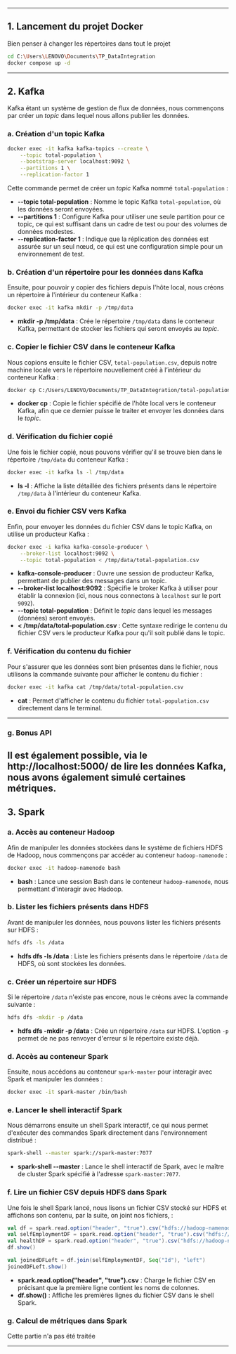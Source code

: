 
---

## 1. **Lancement du projet Docker**

Bien penser à changer les répertoires dans tout le projet
```bash
cd C:\Users\LENOVO\Documents\TP_DataIntegration
docker compose up -d
```
---

## 2. **Kafka**

Kafka étant un système de gestion de flux de données, nous commençons par créer un *topic* dans lequel nous allons publier les données.

### a. Création d'un topic Kafka

```bash
docker exec -it kafka kafka-topics --create \
    --topic total-population \
    --bootstrap-server localhost:9092 \
    --partitions 1 \
    --replication-factor 1
```

Cette commande permet de créer un *topic* Kafka nommé `total-population` :

- **--topic total-population** : Nomme le topic Kafka `total-population`, où les données seront envoyées.
- **--partitions 1** : Configure Kafka pour utiliser une seule partition pour ce topic, ce qui est suffisant dans un cadre de test ou pour des volumes de données modestes.
- **--replication-factor 1** : Indique que la réplication des données est assurée sur un seul nœud, ce qui est une configuration simple pour un environnement de test.

### b. Création d'un répertoire pour les données dans Kafka

Ensuite, pour pouvoir y copier des fichiers depuis l'hôte local, nous créons un répertoire à l'intérieur du conteneur Kafka :

```bash
docker exec -it kafka mkdir -p /tmp/data
```

- **mkdir -p /tmp/data** : Crée le répertoire `/tmp/data` dans le conteneur Kafka, permettant de stocker les fichiers qui seront envoyés au *topic*.

### c. Copier le fichier CSV dans le conteneur Kafka

Nous copions ensuite le fichier CSV, `total-population.csv`, depuis notre machine locale vers le répertoire nouvellement créé à l’intérieur du conteneur Kafka :

```bash
docker cp C:/Users/LENOVO/Documents/TP_DataIntegration/total-population.csv kafka:/tmp/data/total-population.csv
```

- **docker cp** : Copie le fichier spécifié de l'hôte local vers le conteneur Kafka, afin que ce dernier puisse le traiter et envoyer les données dans le *topic*.

### d. Vérification du fichier copié

Une fois le fichier copié, nous pouvons vérifier qu'il se trouve bien dans le répertoire `/tmp/data` du conteneur Kafka :

```bash
docker exec -it kafka ls -l /tmp/data
```

- **ls -l** : Affiche la liste détaillée des fichiers présents dans le répertoire `/tmp/data` à l'intérieur du conteneur Kafka.

### e. Envoi du fichier CSV vers Kafka

Enfin, pour envoyer les données du fichier CSV dans le topic Kafka, on utilise un producteur Kafka :

```bash
docker exec -i kafka kafka-console-producer \
    --broker-list localhost:9092 \
    --topic total-population < /tmp/data/total-population.csv
```

- **kafka-console-producer** : Ouvre une session de producteur Kafka, permettant de publier des messages dans un topic.
- **--broker-list localhost:9092** : Spécifie le broker Kafka à utiliser pour établir la connexion (ici, nous nous connectons à `localhost` sur le port `9092`).
- **--topic total-population** : Définit le *topic* dans lequel les messages (données) seront envoyés.
- **< /tmp/data/total-population.csv** : Cette syntaxe redirige le contenu du fichier CSV vers le producteur Kafka pour qu'il soit publié dans le topic.

### f. Vérification du contenu du fichier

Pour s'assurer que les données sont bien présentes dans le fichier, nous utilisons la commande suivante pour afficher le contenu du fichier :

```bash
docker exec -it kafka cat /tmp/data/total-population.csv
```

- **cat** : Permet d'afficher le contenu du fichier `total-population.csv` directement dans le terminal.

---

### g. Bonus API

Il est également possible, via le http://localhost:5000/ de lire les données Kafka, nous avons également simulé certaines métriques.
---

## 3. **Spark**

### a. Accès au conteneur Hadoop

Afin de manipuler les données stockées dans le système de fichiers HDFS de Hadoop, nous commençons par accéder au conteneur `hadoop-namenode` :

```bash
docker exec -it hadoop-namenode bash
```

- **bash** : Lance une session Bash dans le conteneur `hadoop-namenode`, nous permettant d'interagir avec Hadoop.

### b. Lister les fichiers présents dans HDFS

Avant de manipuler les données, nous pouvons lister les fichiers présents sur HDFS :

```bash
hdfs dfs -ls /data
```

- **hdfs dfs -ls /data** : Liste les fichiers présents dans le répertoire `/data` de HDFS, où sont stockées les données.

### c. Créer un répertoire sur HDFS

Si le répertoire `/data` n'existe pas encore, nous le créons avec la commande suivante :

```bash
hdfs dfs -mkdir -p /data
```

- **hdfs dfs -mkdir -p /data** : Crée un répertoire `/data` sur HDFS. L'option `-p` permet de ne pas renvoyer d'erreur si le répertoire existe déjà.

### d. Accès au conteneur Spark

Ensuite, nous accédons au conteneur `spark-master` pour interagir avec Spark et manipuler les données :

```bash
docker exec -it spark-master /bin/bash
```

### e. Lancer le shell interactif Spark

Nous démarrons ensuite un shell Spark interactif, ce qui nous permet d'exécuter des commandes Spark directement dans l'environnement distribué :

```bash
spark-shell --master spark://spark-master:7077
```

- **spark-shell --master** : Lance le shell interactif de Spark, avec le maître de cluster Spark spécifié à l'adresse `spark-master:7077`.

### f. Lire un fichier CSV depuis HDFS dans Spark

Une fois le shell Spark lancé, nous lisons un fichier CSV stocké sur HDFS et affichons son contenu, par la suite, on joint nos fichiers, :

```scala
val df = spark.read.option("header", "true").csv("hdfs://hadoop-namenode:9000/data/aggregate.csv")
val selfEmploymentDF = spark.read.option("header", "true").csv("hdfs://hadoop-namenode:9000/data/self-employment.csv")
val healthDF = spark.read.option("header", "true").csv("hdfs://hadoop-namenode:9000/data/types-of-health.csv")
df.show()

val joinedDFLeft = df.join(selfEmploymentDF, Seq("Id"), "left")
joinedDFLeft.show()
```

- **spark.read.option("header", "true").csv** : Charge le fichier CSV en précisant que la première ligne contient les noms de colonnes.
- **df.show()** : Affiche les premières lignes du fichier CSV dans le shell Spark.

### g. Calcul de métriques dans Spark
Cette partie n'a pas été traitée


---



